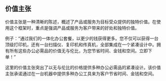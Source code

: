 ## 价值主张

价值主张是一种清晰的陈述，概述了产品或服务为目标受众提供的独特价值。在使用这个框架时，重点是强调产品或服务为客户带来的好处和独特价值。

例子：“通过我们的一体化办公套餐，以更少的钱获得更多。您不仅可以获得一台顶级打印机，还有一台扫描仪、复印机和传真机，全部集成在一个紧凑设计中。拥有所有这些办公必需品的价值无与伦比，为您节省时间、金钱和空间。立即下单！”

这里的价值主张突出了以无与伦比的价格提供多种办公必需品的紧凑设计。该价值主张承诺通过在一台机器中提供多种办公工具来为客户节省时间、金钱和空间。

